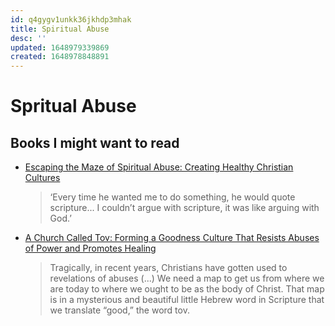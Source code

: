 ```yaml
---
id: q4gygv1unkk36jkhdp3mhak
title: Spiritual Abuse
desc: ''
updated: 1648979339869
created: 1648978848891
---
```


# Spritual Abuse

## Books I might want to read
- [Escaping the Maze of Spiritual Abuse: Creating Healthy Christian Cultures](https://www.amazon.com/Escaping-Maze-Spiritual-Abuse-Christian/dp/028108131X)
  > ‘Every time he wanted me to do something, he would quote scripture... I couldn’t argue with scripture, it was like arguing with God.’
- [A Church Called Tov: Forming a Goodness Culture That Resists Abuses of Power and Promotes Healing](https://www.amazon.com/Church-Called-Tov-Goodness-Promotes/dp/1496446003)
  > Tragically, in recent years, Christians have gotten used to revelations of abuses (...) We need a map to get us from where we are today to where we ought to be as the body of Christ. That map is in a mysterious and beautiful little Hebrew word in Scripture that we translate “good,” the word tov.
